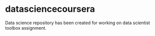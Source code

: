 # datasciencecoursera
Data science repository has been created for working on data scientist toolbox assignment.

